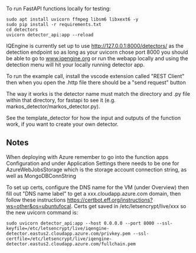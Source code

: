 To run FastAPI functions locally for testing:
```
sudo apt install uvicorn ffmpeg libsm6 libxext6 -y
sudo pip install -r requirements.txt
cd detectors
uvicorn detector_api:app --reload
```

IQEngine is currently set up to use http://127.0.0.1:8000/detectors/ as the detection endpoint so as long as your uvicorn chose port 8000 you should be able to go to www.iqengine.org or run the webapp locally and using the detection menu will hit your locally running detector app.  

To run the example call, install the vscode extension called "REST Client" then when you open the .http file there should be a "send request" button

The way it works is the detector name must match the directory and .py file within that directory, for fastapi to see it (e.g. markos_detector/markos_detector.py).  

See the template_detector for how the input and outputs of the function work, if you want to create your own detector.

## Notes

When deploying with Azure remember to go into the function apps Configuration and under Application Settings there needs to be one for AzureWebJobsStorage which is the storage account connection string, as well as MongoDBConnString

To set up certs, configure the DNS name for the VM (under Overview) then fill out "DNS name label" to get a xxx.cloudapp.azure.com domain, then follow these instructions https://certbot.eff.org/instructions?ws=other&os=ubuntufocal.  Certs get saved in /etc/letsencrypt/live/xxx so the new uvicorn command is:
```
sudo uvicorn detector_api:app --host 0.0.0.0 --port 8000 --ssl-keyfile=/etc/letsencrypt/live/iqengine-detector.eastus2.cloudapp.azure.com/privkey.pem --ssl-certfile=/etc/letsencrypt/live/iqengine-detector.eastus2.cloudapp.azure.com/fullchain.pem
```